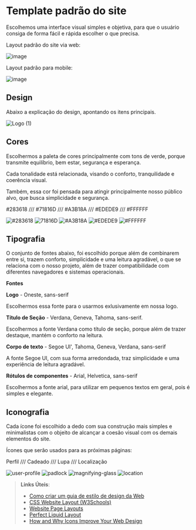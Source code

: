 # Template padrão do site

Escolhemos uma interface visual simples e objetiva, para que o usuário consiga de forma fácil e rápida escolher o que precisa.

Layout padrão do site via web:

![image](https://github.com/ICEI-PUC-Minas-PMV-SI/pmv-si-2023-2-pe1-t2-doeaqui/assets/143445321/4b65c1b2-b12f-4db3-b0a8-57ba961766ad)


Layout padrão para mobile:

![image](https://github.com/ICEI-PUC-Minas-PMV-SI/pmv-si-2023-2-pe1-t2-doeaqui/assets/143445321/49c7e522-0815-4e94-a585-392e6e5d696d)


## Design

Abaixo a explicação do design, apontando os itens principais.

![Logo (1)](https://github.com/ICEI-PUC-Minas-PMV-SI/pmv-si-2023-2-pe1-t2-doeaqui/assets/143445321/7db50459-c226-4317-923d-b68093c0ad11)


## Cores

Escolhermos a paleta de cores principalmente com tons de verde, porque transmite equilíbrio, bem estar, segurança e esperança.

Cada tonalidade está relacionada, visando o conforto, tranquilidade e coerência visual.

Também, essa cor foi pensada para atingir principalmente nosso público alvo, que busca simplicidade e segurança.


#283618 /// #71816D /// #A3B18A /// #EDEDE9 /// #FFFFFF

![#283618](https://github.com/ICEI-PUC-Minas-PMV-SI/pmv-si-2023-2-pe1-t2-doeaqui/assets/143445321/99215c34-192d-4ea2-8a8e-8c18f66a0ba3)
![71816D](https://github.com/ICEI-PUC-Minas-PMV-SI/pmv-si-2023-2-pe1-t2-doeaqui/assets/143445321/a540ca83-ab20-4d9c-b7a3-f45cfdb799a9)
![#A3B18A](https://github.com/ICEI-PUC-Minas-PMV-SI/pmv-si-2023-2-pe1-t2-doeaqui/assets/143445321/92c3acac-33fd-40fa-9a1d-24ed2f33fc6d)
![#EDEDE9](https://github.com/ICEI-PUC-Minas-PMV-SI/pmv-si-2023-2-pe1-t2-doeaqui/assets/143445321/7a0631ef-9c81-40a8-a981-e972d24120ad)
![#FFFFFF](https://github.com/ICEI-PUC-Minas-PMV-SI/pmv-si-2023-2-pe1-t2-doeaqui/assets/143445321/fa8737f1-3997-448d-bfe8-ef390a585375)


## Tipografia

O conjunto de fontes abaixo, foi escolhido porque além de combinarem entre si, trazem conforto, simplicidade e uma leitura agradável, o que se relaciona com o nosso projeto, além de trazer compatibilidade com diferentes navegadores e sistemas operacionais. 

**Fontes**

**Logo** - Oneste, sans-serif

Escolhermos essa fonte para o usarmos exlusivamente em nossa logo.


**Título de Seção** - Verdana, Geneva, Tahoma, sans-serif.

Escolhermos a fonte Verdana como título de seção, porque além de trazer destaque, mantém o conforto na leitura.


**Corpo de texto** - Segoe UI', Tahoma, Geneva, Verdana, sans-serif

A fonte Segoe UI, com sua forma arredondada, traz simplicidade e uma experiência de leitura agradável.


**Rótulos de componentes** - Arial, Helvetica, sans-serif

Escolhermos a fonte arial, para utilizar em pequenos textos em geral, pois é simples e elegante.

## Iconografia

Cada ícone foi escolhido a dedo com sua construção mais simples e minimalistas com o objeito de alcançar a coesão visual com os demais elementos do site.

Ícones que serão usados para as próximas páginas: 

Perfil /// Cadeado /// Lupa /// Localização

![user-profile](https://github.com/ICEI-PUC-Minas-PMV-SI/pmv-si-2023-2-pe1-t2-doeaqui/assets/143445321/83b7271e-1f51-4918-8791-85d2381c25b6)
![padlock](https://github.com/ICEI-PUC-Minas-PMV-SI/pmv-si-2023-2-pe1-t2-doeaqui/assets/143445321/3cd3e0cc-7169-4d9e-a3b0-449947527693)
![magnifying-glass](https://github.com/ICEI-PUC-Minas-PMV-SI/pmv-si-2023-2-pe1-t2-doeaqui/assets/143445321/c088f732-bddf-4364-a312-4563a30793ff)
![location](https://github.com/ICEI-PUC-Minas-PMV-SI/pmv-si-2023-2-pe1-t2-doeaqui/assets/143445321/5148ff2b-6a0f-4b8e-88b6-4b417364c25d)


> **Links Úteis**:
>
> -  [Como criar um guia de estilo de design da Web](https://edrodrigues.com.br/blog/como-criar-um-guia-de-estilo-de-design-da-web/#)
> - [CSS Website Layout (W3Schools)](https://www.w3schools.com/css/css_website_layout.asp)
> - [Website Page Layouts](http://www.cellbiol.com/bioinformatics_web_development/chapter-3-your-first-web-page-learning-html-and-css/website-page-layouts/)
> - [Perfect Liquid Layout](https://matthewjamestaylor.com/perfect-liquid-layouts)
> - [How and Why Icons Improve Your Web Design](https://usabilla.com/blog/how-and-why-icons-improve-you-web-design/)
